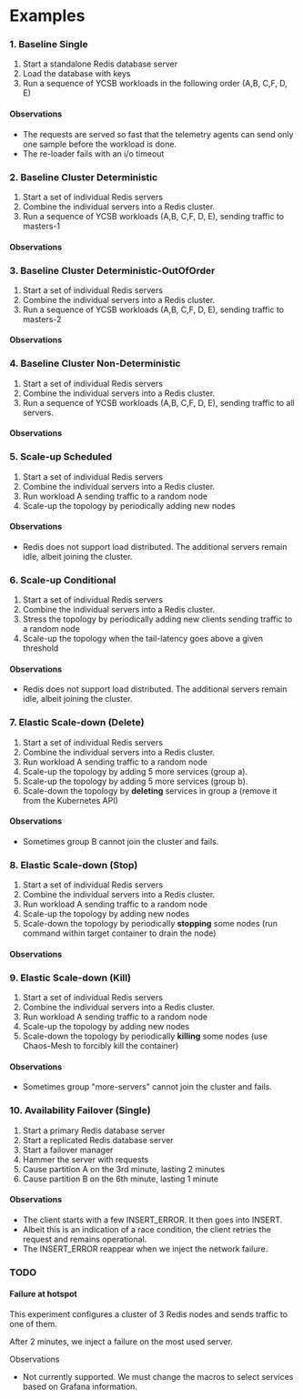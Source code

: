 # Examples

### 1. Baseline Single

1) Start a standalone Redis database server
2) Load the database with keys
3) Run a sequence of YCSB workloads in the following order (A,B, C,F, D, E)

#### Observations

* The requests are served so fast that the telemetry agents can send only one sample before the workload is done.
* The re-loader fails with an i/o timeout

### 2. Baseline Cluster Deterministic

1) Start a set of individual Redis servers
2) Combine the individual servers into a Redis cluster.
3) Run a sequence of YCSB workloads (A,B, C,F, D, E), sending traffic to masters-1

#### Observations

### 3. Baseline Cluster Deterministic-OutOfOrder

1) Start a set of individual Redis servers
2) Combine the individual servers into a Redis cluster.
3) Run a sequence of YCSB workloads (A,B, C,F, D, E), sending traffic to masters-2

#### Observations

### 4. Baseline Cluster Non-Deterministic

1) Start a set of individual Redis servers
2) Combine the individual servers into a Redis cluster.
3) Run a sequence of YCSB workloads (A,B, C,F, D, E), sending traffic to all servers.

#### Observations

### 5. Scale-up Scheduled

1) Start a set of individual Redis servers
2) Combine the individual servers into a Redis cluster.
3) Run workload A sending traffic to a random node
4) Scale-up the topology by periodically adding new nodes

#### Observations

* Redis does not support load distributed. The additional servers remain idle, albeit joining the cluster.

### 6. Scale-up Conditional

1) Start a set of individual Redis servers
2) Combine the individual servers into a Redis cluster.
3) Stress the topology by periodically adding new clients sending traffic to a random node
4) Scale-up the topology when the tail-latency goes above a given threshold

#### Observations

* Redis does not support load distributed. The additional servers remain idle, albeit joining the cluster.

### 7. Elastic Scale-down (Delete)

1) Start a set of individual Redis servers
2) Combine the individual servers into a Redis cluster.
3) Run workload A sending traffic to a random node
4) Scale-up the topology by adding 5 more services (group a).
5) Scale-up the topology by adding 5 more services (group b).
6) Scale-down the topology by **deleting** services in group a  (remove it from the Kubernetes API)

#### Observations

* Sometimes group B cannot join the cluster and fails.

### 8. Elastic Scale-down (Stop)

1) Start a set of individual Redis servers
2) Combine the individual servers into a Redis cluster.
3) Run workload A sending traffic to a random node
4) Scale-up the topology by adding new nodes
5) Scale-down the topology by periodically **stopping** some nodes (run command within target container to drain the
   node)

#### **Observations**

### 9. Elastic Scale-down (Kill)

1) Start a set of individual Redis servers
2) Combine the individual servers into a Redis cluster.
3) Run workload A sending traffic to a random node
4) Scale-up the topology by adding new nodes
5) Scale-down the topology by periodically **killing**  some nodes (use Chaos-Mesh to forcibly kill the container)

#### Observations

* Sometimes group "more-servers" cannot join the cluster and fails.

### 10. Availability Failover (Single)

1) Start a primary Redis database server
2) Start a replicated Redis database server
3) Start a failover manager
4) Hammer the server with requests
5) Cause partition A on the 3rd minute, lasting 2 minutes
6) Cause partition B on the 6th minute, lasting 1 minute

#### Observations

* The client starts with a few INSERT_ERROR. It then goes into INSERT.
* Albeit this is an indication of a race condition, the client retries the request and remains operational.
* The INSERT_ERROR reappear when we inject the network failure.

### TODO

#### Failure at hotspot

This experiment configures a cluster of 3 Redis nodes and sends traffic to one of them.

After 2 minutes, we inject a failure on the most used server.

Observations

* Not currently supported. We must change the macros to select services based on Grafana information.
